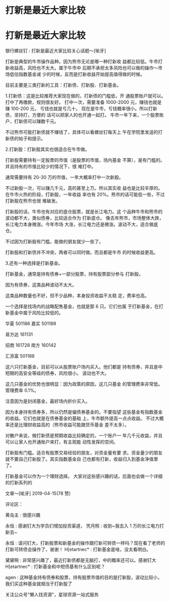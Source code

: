 # 打新是最近大家比较

# 打新是最近大家比较

银行螺丝钉 : 打新是最近大家比较关心话题～[呲牙]

打新是典型的牛市操作品种。因为熊市无论是哪一种打新收 益都比较低。牛市打新收益高，风险也不太大。属于牛市中 后期不承担太多风险也可以做的操作～市场低估指数基金减 少的时候，反而是打新收益开始提高值得做的时候。

目前主要是三类打新的工具：打新债、打新股、打新基金。

1.打新债：这是比较推荐大家现在做的，打新债的门槛低，开 通股票账户就可以。打中了再缴款，规则很友好。 打中一次，需要准备 1000-2000 元，赚钱也就是赚 100-200 元， 亏钱也就是亏几十。 现在是牛市，亏钱概率很小。所以打新债，坚持打，方便的 话可以把家人的也开通一起打。 牛市一年下来，一个股票账户，打新债可以赚数千元。

不过熊市可能打新债就不赚钱了，具体可以看螺丝钉每天上 午在学院里发送的打新债的帖子和提示。

2.打新股：打新股其实也很适合在牛市做。

打新股需要持有一定股票的市值（是股票的市值，场内基金 不算），是有门槛的。并且持有的市值比较少的情况下，很 难打中。

通常需要持有 20-30 万的市值，一年大概率打中一次新股。

不过新股一次，可以赚几千元，高的甚至上万。所以其实收 益也是比较丰厚的。在牛市火热的阶段，打新股，一年收益 率也有 20%。熊市的话可能低一些，不过打新股在熊市也很 难破发。

打新股的话，牛市也有对应的底仓股票，就是长江电力。这 个品种牛市和熊市的波动都不大，类似债券，比较适合作为 打新底仓。 像去年熊市，市场整体大跌，长江电力本身微涨。今年市场 大涨，长江电力还是微涨。波动不大，适合做底仓。

不过因为打新股有门槛，能做的朋友就少一些了。

打新股和打新债并不冲突，两者可以同时做。而且都是牛市 的时候收益更高。

3.还有一种选择是打新基金。

打新基金，通常是持有债券+一部分股票，持有股票部分参与 打新股。

因为有债券，这类品种波动不太大。

这类品种数量也不好，但不少品种，本身投资收益不太稳 定，费率也高。

一个选择是找场内的战略配售基金，也就是那 6 只。它们也属 于打新基金，在打新基金中属于风险比较低的。

华夏 501186 嘉实 501189

易方达 161131

招商 161728 南方 160142

汇添富 501188

这六只打新基金，目前可以从股票账户场内买入。他们都是 持有债券，并且是中短期的高安全等级的债券，风险很小。 波动也不大。

这几只基金的优势也很明显：因为政策的原因，这几只基金 的管理费率非常低。管理费率 0.1%。

注意因为是封闭基金，最好场内折价买入。

因为本身持有债券多，所以仍然是偏债券基金的。不要指望 这些基金有指数基金的收益。它们也就是在债券基金的基础 上，牛市额外提高一点点收益。 不过大概率还是比理财收益高的（熊市收益可能跟货币基金 差不太多）。

对散户来说，做打新债是预期收益比较确定的，一个账户一 年几千元收益，并且可以让家人也开通账户来打，有主观能 动性发挥的空间。

打新股有门槛。适合有股票交易经验的朋友，对资金量有要 求。资金量少的朋友就不要自己打新股了。其实指数基金自 己也都有打新，收益归入到基金净值里了。

打新基金可以作为一个理财选择。 大家对这些感兴趣的话，后面也会做一个详细的打新系列的

文章～[呲牙] 2019-04-15(78 赞)

评论区：

黄岛主 : 很感兴趣

永恒 : 感谢钉大为学员们增加投资渠道， 凭月照 : 收到~我去入 1 万的长江电力打新去~

永恒 : 请问钉大，打新股票和新基金的操作跟打新可转债一样吗？现在看了老师的打新可转债会操作了，谢谢！ H[etartnec* : 打新基金是啥，没太看明白。

黛黛啊 : 非常感兴趣了，最近打新债都是无脑打，中的概率还可以。感谢钉大 H[etartnec* : 打新基金和中短债基有什么区别呢？

agen : 这种基金持有债券和股票，持有股票市值的目的是打新股，波动比较小，我们买这种基金就相当于打新股了

关注公众号"懒人找资源"，星球资源一站式服务